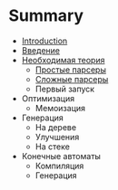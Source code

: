 # Summary

* [Introduction](README.md)
* [Введение](vvedenie.md)
* [Необходимая теория](neobhodimaya_teoriya.md)
   * [Простые парсеры](prostie_parseri.md)
   * [Сложные парсеры](slozhnie_parseri.md)
   * Первый запуск
* Оптимизация
   * Мемоизация
* Генерация
   * На дереве
   * Улучшения
   * На стеке
* Конечные автоматы
   * Компиляция
   * Генерация

